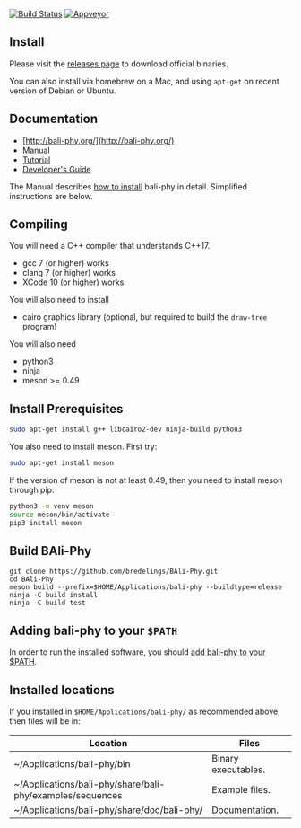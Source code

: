 [![Build Status](https://www.travis-ci.org/bredelings/BAli-Phy.svg?branch=master
)](https://www.travis-ci.org/bredelings/BAli-Phy)
[![Appveyor](https://ci.appveyor.com/api/projects/status/q68hnnoelqqvwsy2?svg=true)](https://ci.appveyor.com/project/bredelings/bali-phy)

Install
-------

Please visit the [releases page](http://www.bali-phy.org/download.php) to download official binaries.

You can also install via homebrew on a Mac, and using `apt-get` on recent version of Debian or Ubuntu.

Documentation
------------

* [http://bali-phy.org/](http://bali-phy.org/)
* [Manual](http://bali-phy.org/README.xhtml)
* [Tutorial](http://bali-phy.org/Tutorial3.html)
* [Developer's Guide](http://bali-phy.org/developer.html)

The Manual describes [how to install](http://bali-phy.org/README.xhtml#installation) bali-phy in detail.  Simplified instructions are below.

Compiling
---------

You will need a C++ compiler that understands C++17.
 * gcc 7 (or higher) works
 * clang 7 (or higher) works
 * XCode 10 (or higher) works

You will also need to install
 * cairo graphics library (optional, but required to build the `draw-tree` program)

You will also need
 * python3
 * ninja
 * meson >= 0.49

Install Prerequisites
---------------------
```bash
sudo apt-get install g++ libcairo2-dev ninja-build python3
```
You also need to install meson.  First try:
```bash
sudo apt-get install meson
```

If the version of meson is not at least 0.49, then you need to install
meson through pip:
```bash
python3 -m venv meson
source meson/bin/activate
pip3 install meson
```

Build BAli-Phy
--------------
```
git clone https://github.com/bredelings/BAli-Phy.git
cd BAli-Phy
meson build --prefix=$HOME/Applications/bali-phy --buildtype=release
ninja -C build install
ninja -C build test
```

Adding bali-phy to your `$PATH`
------------------------------

In order to run the installed software, you should [add bali-phy to your $PATH](http://bali-phy.org/README.xhtml#path).

Installed locations
------------------

If you installed in `$HOME/Applications/bali-phy/` as recommended above, then files will be in:

| Location                                                       | Files                   |
| -------------------------------------------------------------- | ----------------------- |
| ~/Applications/bali-phy/bin                                    | Binary executables.     |
| ~/Applications/bali-phy/share/bali-phy/examples/sequences      | Example files.          |
| ~/Applications/bali-phy/share/doc/bali-phy/                    | Documentation.          |


